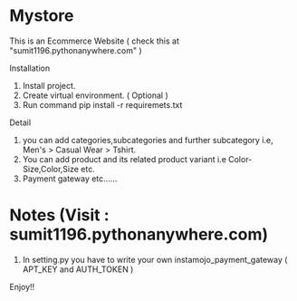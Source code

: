 # Mystore
This is an Ecommerce Website ( check this at "sumit1196.pythonanywhere.com" )

Installation
1. Install project.
2. Create virtual environment. ( Optional )
3. Run command pip install -r requiremets.txt

Detail
1. you can add categories,subcategories and further subcategory i.e, Men's > Casual Wear > Tshirt.
2. You can add product and its related product variant i.e Color-Size,Color,Size etc.
3. Payment gateway etc......

# Notes (Visit : sumit1196.pythonanywhere.com)
1. In setting.py you have to write your own instamojo_payment_gateway ( APT_KEY and AUTH_TOKEN )

Enjoy!!

